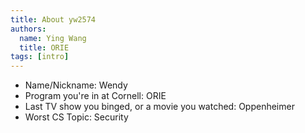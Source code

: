 ```yaml
---
title: About yw2574
authors:
  name: Ying Wang
  title: ORIE
tags: [intro]
---
```


- Name/Nickname: Wendy
- Program you're in at Cornell: ORIE
- Last TV show you binged, or a movie you watched: Oppenheimer
- Worst CS Topic: Security
